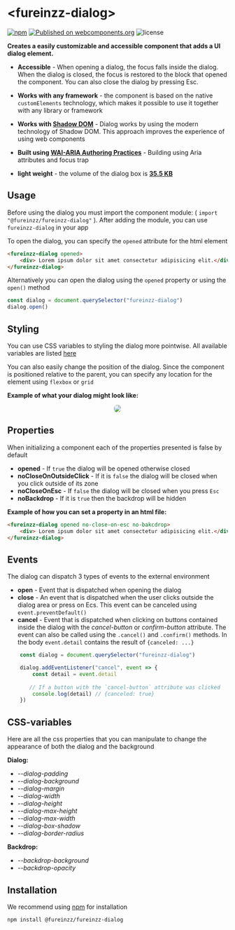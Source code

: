 # &lt;fureinzz-dialog&gt;

[![npm](https://img.shields.io/npm/v/@fureinzz/fureinzz-dialog?style=flat-square)](https://www.npmjs.com/package/@fureinzz/fureinzz-dialog)
[![Published on webcomponents.org](https://img.shields.io/badge/webcomponents.org-published-blue.svg?style=flat-square)](https://www.webcomponents.org/element/@fureinzz/fureinzz-dialog)
![license](https://img.shields.io/github/license/fureinzz/fureinzz-dialog?style=flat-square)


**Creates a easily customizable and accessible component that adds a UI dialog element.**

+ **Accessible** -  When opening a dialog, the focus falls inside the dialog. When the dialog is closed, the focus is restored to the block that opened the component. You can also close the dialog by pressing Esc.

+ **Works with any framework** - the component is based on the native `customElements` technology, which makes it possible to use it together with any library or framework

+ **Works with [Shadow DOM](http://https://developer.mozilla.org/en-US/docs/Web/Web_Components/Using_shadow_DOM "Shadow DOM")** - Dialog works by using the modern technology of Shadow DOM. This approach improves the experience of using web components
+ **Built using  [WAI-ARIA Authoring Practices](https://www.w3.org/TR/wai-aria-practices/#dialog_modal)** - Building using Aria attributes and focus trap
+ **light weight** - the volume of the dialog box is **[35.5 KB](https://www.npmjs.com/package/@fureinzz/fureinzz-dialog)**

## Usage
Before using the dialog you must import the component module: ( `import "@fureinzz/fureinzz-dialog"` ).  After adding the module, you can use `fureinzz-dialog` in your app


To open the dialog, you can specify the `opened` attribute for the html element
```html
<fureinzz-dialog opened>
    <div> Lorem ipsum dolor sit amet consectetur adipisicing elit.</div>
</fureinzz-dialog>
```

Alternatively you can open the dialog using the `opened` property or using the `open()` method
```javascript
const dialog = document.querySelector("fureinzz-dialog")
dialog.open()
```

## Styling

You can use CSS variables to styling the dialog more pointwise. All available variables are listed [here](#CSS-variables)

You can also easily change the position of the dialog. Since the component is positioned relative to the parent, you can specify any location for the element using `flexbox` or `grid`

**Example of what your dialog might look like:**

<div style="text-align: center">
    <img src="https://cdn1.savepice.ru/uploads/2020/7/15/efcb3dd48de1c5f21948ced221ea9b75-full.png" style="border-radius: 6px;">
</div>

## Properties 

When initializing a component each of the properties presented is false by default

+ **opened** -  If `true` the dialog will be opened otherwise closed 
+ **noCloseOnOutsideClick** - If it is `false` the dialog will be closed when you click outside of its zone
+ **noCloseOnEsc** - If `false` the dialog will be closed when you press `Esc` 
+ **noBackdrop** - If it is `true` then the backdrop will be hidden

**Example of how you can set a property in an html file:**
```html
<fureinzz-dialog opened no-close-on-esc no-bakcdrop>
    <div> Lorem ipsum dolor sit amet consectetur adipisicing elit.</div>
</fureinzz-dialog>
```

## Events 
The dialog can dispatch 3 types of events to the external environment

+ **open** - Event that is dispatched when opening the dialog
+ **close** - An event that is dispatched when the user clicks outside the dialog area or press on Ecs. This event can be canceled using `event.preventDefault()`
+ **cancel** - Event that is dispatched when clicking on buttons contained inside the dialog with the *cancel-button* or *confirm-button* attribute. The event can also be called using the `.cancel()` and `.confirm()` methods. In the body `event.detail` contains the result of `{canceled: ...}`

```javascript
    const dialog = document.querySelector("fureinzz-dialog")

    dialog.addEventListener("cancel", event => {
        const detail = event.detail
       
       // If a button with the `cancel-button` attribute was clicked
        console.log(detail) // {canceled: true}
    })
```

## CSS-variables

Here are all the css properties that you can manipulate to change the appearance of both the dialog and the background

**Dialog:**
+ *--dialog-padding*
+ *--dialog-background*
+ *--dialog-margin*
+ *--dialog-width*
+ *--dialog-height*
+ *--dialog-max-height*
+ *--dialog-max-width*
+ *--dialog-box-shadow*
+ *--dialog-border-radius*

**Backdrop:**

+ *--backdrop-background*
+ *--backdrop-opacity*
## Installation 

We recommend using [npm](https://www.npmjs.com/package/@fureinzz/fureinzz-dialog) for installation

```
npm install @fureinzz/fureinzz-dialog
```